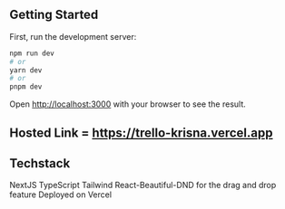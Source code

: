 ## Getting Started

First, run the development server:

```bash
npm run dev
# or
yarn dev
# or
pnpm dev
```

Open [http://localhost:3000](http://localhost:3000) with your browser to see the result.

## Hosted Link = https://trello-krisna.vercel.app

## Techstack

NextJS
TypeScript
Tailwind
React-Beautiful-DND for the drag and drop feature
Deployed on Vercel
